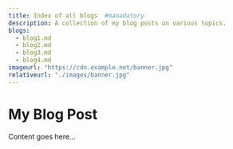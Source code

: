 ```yaml
---
title: Index of all blogs  #manadatory
description: A collection of my blog posts on various topics.  
blogs:  
  - blog1.md
  - blog2.md
  - blog3.md
  - blog4.md
imageurl: "https://cdn.example.net/banner.jpg"
relativeurl: "./images/banner.jpg"
---
```

# My Blog Post
Content goes here...